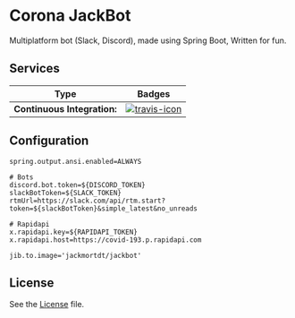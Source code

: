 # Corona JackBot

Multiplatform bot (Slack, Discord), made using Spring Boot, Written for fun.

## Services
| Type                          | Badges                    |
|-------------------------------|---------------------------|
| **Continuous Integration:**  | [![travis-icon]][travis]  |


## Configuration

```properties
spring.output.ansi.enabled=ALWAYS

# Bots
discord.bot.token=${DISCORD_TOKEN}
slackBotToken=${SLACK_TOKEN}
rtmUrl=https://slack.com/api/rtm.start?token=${slackBotToken}&simple_latest&no_unreads

# Rapidapi
x.rapidapi.key=${RAPIDAPI_TOKEN}
x.rapidapi.host=https://covid-193.p.rapidapi.com

jib.to.image='jackmortdt/jackbot'
```

## License
See the [License][license] file.

[travis-icon]: https://travis-ci.org/JackMortDT/Corona_Jack_Bot.svg?branch=master
[travis]: https://travis-ci.org/JackMortDT/Corona_Jack_Bot
[license]: https://github.com/JackMortDT/Corona_Jack_Bot/blob/master/LICENSE